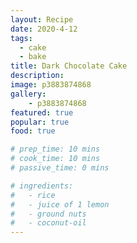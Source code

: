 ```yaml
---
layout: Recipe
date: 2020-4-12
tags:
  - cake
  - bake
title: Dark Chocolate Cake
description: 
image: p3883874868
gallery:
    - p3883874868
featured: true
popular: true
food: true

# prep_time: 10 mins
# cook_time: 10 mins
# passive_time: 0 mins

# ingredients:
#   - rice
#   - juice of 1 lemon
#   - ground nuts
#   - coconut-oil
---
```




